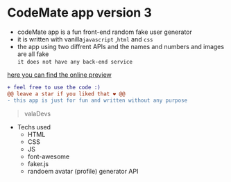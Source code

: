 # CodeMate app version 3
- codeMate app is a fun front-end random fake user generator
- it is written with vanilla`javascript` ,`html` and `css`
- the app using two diffrent APIs and the names and numbers and images are all fake <br>
`it does not have any back-end service `

[here you can find the online preview](https://valadevs.github.io/codeMateV2/)
```diff
+ feel free to use the code :)
@@ leave a star if you liked that ❤️ @@
- this app is just for fun and written without any purpose
```
> valaDevs
+ Techs used
    + HTML
    + CSS
    + JS
    + font-awesome
    + faker.js
    + randoem avatar (profile) generator API
